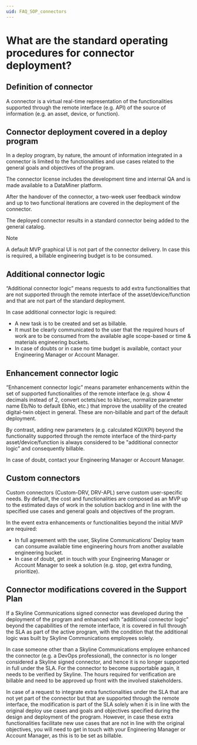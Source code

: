 ```yaml
---
uid: FAQ_SOP_connectors
---
```


# What are the standard operating procedures for connector deployment?

## Definition of connector

A connector is a virtual real-time representation of the functionalities supported through the remote interface (e.g. API) of the source of information (e.g. an asset, device, or function).

## Connector deployment covered in a deploy program

In a deploy program, by nature, the amount of information integrated in a connector is limited to the functionalities and use cases related to the general goals and objectives of the program.

The connector license includes the development time and internal QA and is made available to a DataMiner platform.

After the handover of the connector, a two-week user feedback window and up to two functional iterations are covered in the deployment of the connector.

The deployed connector results in a standard connector being added to the general catalog.

> [!NOTE]
> A default MVP graphical UI is not part of the connector delivery. In case this is required, a billable engineering budget is to be consumed.

## Additional connector logic

“Additional connector logic” means requests to add extra functionalities that are not supported through the remote interface of the asset/device/function and that are not part of the standard deployment.

In case additional connector logic is required:

- A new task is to be created and set as billable.
- It must be clearly communicated to the user that the required hours of work are to be consumed from the available agile scope-based or time & materials engineering buckets.  
- In case of doubts or in case no time budget is available, contact your Engineering Manager or Account Manager.

## Enhancement connector logic

“Enhancement connector logic” means parameter enhancements within the set of supported functionalities of the remote interface (e.g. show 4 decimals instead of 2, convert octets/sec to kb/sec, normalize parameter name Eb/No to default EbNo, etc.) that improve the usability of the created digital-twin object in general. These are non-billable and part of the default deployment.  

By contrast, adding new parameters (e.g. calculated KQI/KPI) beyond the functionality supported through the remote interface of the third-party asset/device/function is always considered to be "additional connector logic” and consequently billable.

In case of doubt, contact your Engineering Manager or Account Manager.

## Custom connectors

Custom connectors (Custom-DRV, DRV-APL) serve custom user-specific needs. By default, the cost and functionalities are composed as an MVP up to the estimated days of work in the solution backlog and in line with the specified use cases and general goals and objectives of the program.

In the event extra enhancements or functionalities beyond the initial MVP are required:

- In full agreement with the user, Skyline Communications’ Deploy team can consume available time engineering hours from another available engineering bucket.
- In case of doubt, get in touch with your Engineering Manager or Account Manager to seek a solution (e.g. stop, get extra funding, prioritize).

## Connector modifications covered in the Support Plan

If a Skyline Communications signed connector was developed during the deployment of the program and enhanced with “additional connector logic” beyond the capabilities of the remote interface, it is covered in full through the SLA as part of the active program, with the condition that the additional logic was built by Skyline Communications employees solely.

In case someone other than a Skyline Communications employee enhanced the connector (e.g. a DevOps professional), the connector is no longer considered a Skyline signed connector, and hence it is no longer supported in full under the SLA. For the connector to become supportable again, it needs to be verified by Skyline. The hours required for verification are billable and need to be approved up front with the involved stakeholders.

In case of a request to integrate extra functionalities under the SLA that are not yet part of the connector but that are supported through the remote interface, the modification is part of the SLA solely when it is in line with the original deploy use cases and goals and objectives specified during the design and deployment of the program. However, in case these extra functionalities facilitate new use cases that are not in line with the original objectives, you will need to get in touch with your Engineering Manager or Account Manager, as this is to be set as billable.
